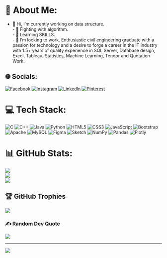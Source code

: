 # 💫 About Me:
- 👋 Hi, I’m currently working on data structure.<br>- 👀 Fighting with algorithm.<br>- 🌱 Learning SKILLS.<br>- 💞️ I’m looking to work.
Enthusiastic civil engineering graduate with a passion for technology and a desire to forge a career in the IT 
industry with 1.5+ years of quality experience in SQL Server, Database design, Excel, Tableau, Statistics, 
Machine Learning, Tendor and Quotation Work.

## 🌐 Socials:
[![Facebook](https://img.shields.io/badge/Facebook-%231877F2.svg?logo=Facebook&logoColor=white)](https://facebook.com/Anime_omen) [![Instagram](https://img.shields.io/badge/Instagram-%23E4405F.svg?logo=Instagram&logoColor=white)](https://instagram.com/anime_omen) [![LinkedIn](https://img.shields.io/badge/LinkedIn-%230077B5.svg?logo=linkedin&logoColor=white)](https://linkedin.com/in/shubham-vishwakarma-4ba61b168) [![Pinterest](https://img.shields.io/badge/Pinterest-%23E60023.svg?logo=Pinterest&logoColor=white)](https://pinterest.com/anime_omen) 

# 💻 Tech Stack:
![C](https://img.shields.io/badge/c-%2300599C.svg?style=for-the-badge&logo=c&logoColor=white) ![C++](https://img.shields.io/badge/c++-%2300599C.svg?style=for-the-badge&logo=c%2B%2B&logoColor=white) ![Java](https://img.shields.io/badge/java-%23ED8B00.svg?style=for-the-badge&logo=java&logoColor=white) ![Python](https://img.shields.io/badge/python-3670A0?style=for-the-badge&logo=python&logoColor=ffdd54) ![HTML5](https://img.shields.io/badge/html5-%23E34F26.svg?style=for-the-badge&logo=html5&logoColor=white) ![CSS3](https://img.shields.io/badge/css3-%231572B6.svg?style=for-the-badge&logo=css3&logoColor=white) ![JavaScript](https://img.shields.io/badge/javascript-%23323330.svg?style=for-the-badge&logo=javascript&logoColor=%23F7DF1E) ![Bootstrap](https://img.shields.io/badge/bootstrap-%23563D7C.svg?style=for-the-badge&logo=bootstrap&logoColor=white) ![Apache](https://img.shields.io/badge/apache-%23D42029.svg?style=for-the-badge&logo=apache&logoColor=white) ![MySQL](https://img.shields.io/badge/mysql-%2300f.svg?style=for-the-badge&logo=mysql&logoColor=white) 	![Figma](https://img.shields.io/badge/figma-%23F24E1E.svg?style=for-the-badge&logo=figma&logoColor=white) ![Sketch](https://img.shields.io/badge/Sketch-FFB387?style=for-the-badge&logo=sketch&logoColor=black) ![NumPy](https://img.shields.io/badge/numpy-%23013243.svg?style=for-the-badge&logo=numpy&logoColor=white) ![Pandas](https://img.shields.io/badge/pandas-%23150458.svg?style=for-the-badge&logo=pandas&logoColor=white) ![Plotly](https://img.shields.io/badge/Plotly-%233F4F75.svg?style=for-the-badge&logo=plotly&logoColor=white)
# 📊 GitHub Stats:
![](https://github-readme-stats.vercel.app/api?username=Rayuga35&theme=dark&hide_border=false&include_all_commits=true&count_private=true)<br/>
![](https://github-readme-streak-stats.herokuapp.com/?user=Rayuga35&theme=dark&hide_border=false)<br/>
![](https://github-readme-stats.vercel.app/api/top-langs/?username=Rayuga35&theme=dark&hide_border=false&include_all_commits=true&count_private=true&layout=compact)

## 🏆 GitHub Trophies
![](https://github-profile-trophy.vercel.app/?username=Rayuga35&theme=darkhub&no-frame=false&no-bg=false&margin-w=4)

### ✍️ Random Dev Quote
![](https://quotes-github-readme.vercel.app/api?type=horizontal&theme=dark)

---
[![](https://visitcount.itsvg.in/api?id=Rayuga35&icon=8&color=0)](https://visitcount.itsvg.in)

<!-- Proudly created with GPRM ( https://gprm.itsvg.in ) -->
